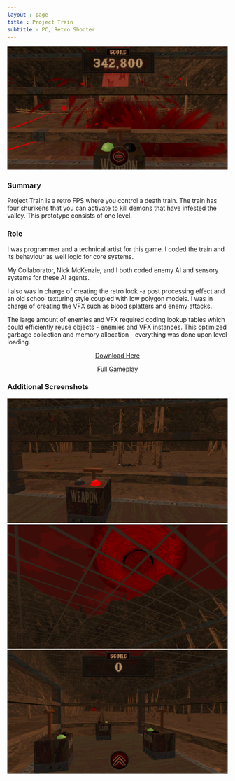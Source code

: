 ```yaml
--- 
layout : page
title : Project Train
subtitle : PC, Retro Shooter
---
```


![PT4](/assets/img/PT4.PNG)

### Summary

Project Train is a retro FPS where you control a death train. The train has four shurikens that you can activate to kill demons that have
infested the valley. This prototype consists of one level.

### Role 

I was programmer and a technical artist for this game. I coded the train and its behaviour as well logic for core systems. <br>

My Collaborator, Nick McKenzie, and I both coded  enemy AI and sensory systems for these AI agents. <br> 

I also was in charge of creating the retro look -a post processing effect and an old school  texturing style coupled with low polygon models. I was in charge of creating the VFX such as blood splatters and enemy attacks. <br>

The large amount of enemies and VFX required coding lookup tables which could efficiently reuse objects - enemies and VFX instances. This optimized garbage collection and memory allocation - everything was done upon level loading. 

<p style="text-align: center;"> <a href="https://thomasporta.itch.io/project-train">Download Here</a> </p>

<p style="text-align: center;"> <a href="https://youtu.be/kQ6OapEtbas">Full Gameplay</a> </p>

### Additional Screenshots

![PT1](/assets/img/PT1.png)
![PT2](/assets/img/PT2.png)
![PT3](/assets/img/PT3.PNG)

